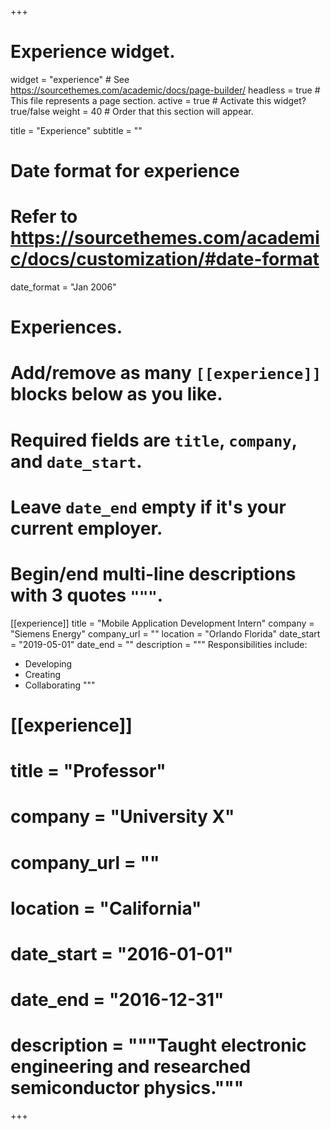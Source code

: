 +++
# Experience widget.
widget = "experience"  # See https://sourcethemes.com/academic/docs/page-builder/
headless = true  # This file represents a page section.
active = true  # Activate this widget? true/false
weight = 40  # Order that this section will appear.

title = "Experience"
subtitle = ""

# Date format for experience
#   Refer to https://sourcethemes.com/academic/docs/customization/#date-format
date_format = "Jan 2006"

# Experiences.
#   Add/remove as many `[[experience]]` blocks below as you like.
#   Required fields are `title`, `company`, and `date_start`.
#   Leave `date_end` empty if it's your current employer.
#   Begin/end multi-line descriptions with 3 quotes `"""`.
[[experience]]
  title = "Mobile Application Development Intern"
  company = "Siemens Energy"
  company_url = ""
  location = "Orlando Florida"
  date_start = "2019-05-01"
  date_end = ""
  description = """
  Responsibilities include:
  
  * Developing
  * Creating
  * Collaborating
  """

# [[experience]]
#  title = "Professor"
 # company = "University X"
#  company_url = ""
 # location = "California"
 # date_start = "2016-01-01"
 # date_end = "2016-12-31"
 # description = """Taught electronic engineering and researched semiconductor physics."""

+++
